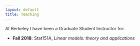 ```yaml
---
layout: default
title: Teaching
---
```

At Berkeley I have been a Graduate Student Instructor for:

* **Fall 2018**: Stat151A, *Linear models: theory and applications*
